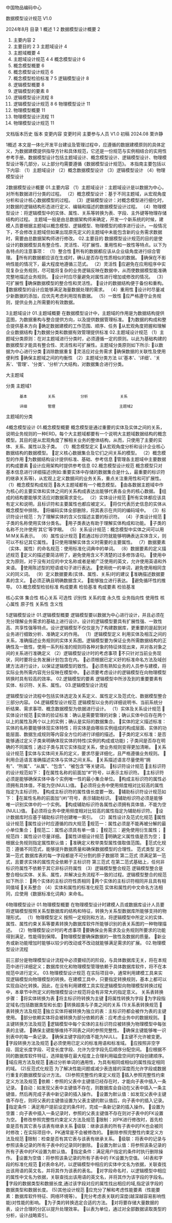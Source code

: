 



中国物品编码中心

数据模型设计规范
V1.0










                    

2024年8月
目录
1 概述	1
2 数据模型设计概要	2
01. 主要内容	2
02. 主要目的	2
3 主题域设计	4
01. 主题域概要	4
02. 主题域设计规范	4
4 概念模型设计	6
01. 概念模型概要	6
02. 概念模型设计规范	6
03. 概念模型检验标准	7
5 逻辑模型设计	8
01. 逻辑模型概要	8
02. 逻辑模型的要素	8
03. 逻辑模型设计流程	8
04. 逻辑模型设计规范	8
6 物理模型设计	11
01. 物理模型概要	11
02. 物理模型设计流程	11
03. 物理模型设计规范	11


文档版本历史
版本	变更内容	变更时间	主要参与人员
V1.0	初稿	2024.08	栗许静
			



















1概述
本文是一体化开发平台建设及管理过程中，应遵循的数据建模原则的具体定义，为数据建模提供指导方针和具体规范，它还是一份规范与实例相结合的实用性参考手册。数据模型设计包括主题域设计、概念模型设计、逻辑模型设计、物理模型设计等几部分，以上部分均需要遵循《数据模型设计规范》。
本指南主要包括以下内容:
（1）主题域设计
（2）概念数据模型设计
（3）逻辑模型设计
（4）物理模型设计

2数据模型设计概要
01.主要内容
（1）主题域设计：主题域设计是以数据为中心，对所有数据进行分类的过程。
（2）概念模型设计：基于不同主题域，从宏观角度分析和设计核心数据模型的过程。
（3）逻辑模型设计：对概念模型进行细化时，对数据的逻辑结构形态进行定义、编辑和描述的数据模型设计过程。
（4）物理模型设计：将逻辑模型中的实体、属性、关系等转换为表、字段、主外键等物理存储结构的过程。
主题域一般是由总数据架构师来确定，开发一个新系统的时候，建模人员要根据主题域以概念模型、逻辑模型、物理模型的顺序进行设计。一般情况下，不会修改主题域但如果出现原先定义的主题域中未能包含新的业务需求数据时，需要由总数据架构师进行修改。
02.主要目的
数据模型设计规范的目的是使设计的数据模型具有整合性、灵活性、可扩展性、重用性和一致性等特点。以下为各特点的注意事项：
（1）整合性
所有的数据都应该从企业级角度进行综合管理。
所有的数据都应该在生成时，确认是否存在性质相似的数据。
确保在不影响性能的情况下，最大程度地遵循三范式。
（2）灵活性
应避免在应用程序中实现复杂业务规则，尽可能将复杂的业务逻辑反映在数据中，从而使数据模型能准确完整地描述业务规则。
设计时应尽量避免对属性进行增加或修改的情况。
（3）可扩展性
确保数据模型的整合性和灵活性。
设计的数据结构便于备份和重构。
数据模型的设计应能够满足海量数据处理的需求。
（4）重用性
设计时尽量减少新数据的添加，应优先考虑利用现有数据。
（5）一致性
应严格遵守业务规则，提供业务上所需要的有效数据。



3主题域设计
01.主题域概要
在数据模型设计中，主题域的作用是为数据结构提供蓝图，为数据重构与整合提供方向，以及提供数据管理标准。
为数据的构成和整合提供基本方向
确定数据建模的工作范围、顺序、任务
从宏观角度把握和理解企业数据结构
为数据分类和数据有效管理提供标准
02.主题域设计规范
（1）主题域分类原则：在对主题域进行分类时，必须遵循一定的原则。以此为基础构建的数据模型才能具有整合性、灵活性和可扩展性。主题域分类原则如下所示:
以数据为中心进行分类
消除数据重复
灵活应对业务需求
确保数据的关联性及使用便利性
确保主题域之间的均衡性
（2）主题域分类方法
以'基本’、'详细’、'关系’、'管理’、'分类’、'分析’六大结构，对数据集合进行分类。








大主题域
 
      
分类                                        主题域1

          基本         关系           分析              关系

          详细         管理                            主题域2


主题域的分类






4概念模型设计
01.概念模型概要
概念模型是通过重要的实体及实体之间的关系，说明业务规则的一种ERD。每个大主题域都要有一个说明大主题域数据结构的概念模型。其目的是从宏观角度了解相关业务的整体结构，从而，只使用了主要的实体、关系、属性以及子类。
（1）概念模型定义
从宏观角度分析和设计企业核心数据结构的数据模型。
定义核心数据集合及它们之间关系的模型。
（2）概念模型的作用
为数据结构设计提供标准、基础、参考信息
管理各主题域中主要数据的构成要素
设计应用架构时提供参考信息
02.概念模型设计规范
概念模型只对基本信息进行详细描述(例如:重要实体中存储的数据集合是什么，最重要的标识符的继承关系等)，从宏观上定义数据间的业务关系，重点关注重用性和可扩展性。
（1）概念模型构成规范
各大主题域都有一个概念模型。
由各数据主题域中作为核心的主要实体和实体之间的关系构成表达出能够代表各业务的核心数据。
组成的结构要能够灵活应对数据需求变化。
（2）实体设计规范
所有实体都应该具有定义和说明，且标识符和主要属性也都应被定义。
将仅代表历史信息的实体从概念模型中排除。
将编码实体全部删除，将其表示在共同的编码域中。
（3）标识符设计规范：为了理解实体的含义仅描述主要的标识符。
（4）子类设计规范
子类的名称使用实体分类名。
用子类表达有助于理解实体构成和功能。
子类的名称不允许使用‘其它’等字眼。
（5）关系设计规范：概念模型中实体之间可以用M:M关系表示。
（6）属性设计规范
若通过标识符就能够明确表达实体含义，则可以不标记其它属性。
只使用理解实体含义时需要的主要属性。
（7）数据要素（实体、属性）的命名规范：使用标准化词典中的单词。
（8）数据要素的定义描述规范
定义的描述要简洁明了，避免使用含义不清楚的过多修饰语句。
使用中文为原则，对于没有对应的中文名称或者是被广泛使用的英文，允许使用英语和外来语。
使用陈述型的短语或句子进行表达。
使用统一的单词，避免使用相同含义的同义词。
（9）定义数据要素(实体、属性、关系)时的建议
准确描述数据要素的含义。
必须正确且明确数据含义。
能够独立进行表达。
避免循环性的推导。
03.概念模型检验标准
构成要素	检验基准	构成要素	检验基准


核心实体	集合性	
核心关系	可选性
	识别性		关系的度
	永久性		业务指向性
	使用性	核心属性	原子性
	关系性		含义性



5逻辑模型设计
01.逻辑模型概要
逻辑模型要以数据为中心进行设计，并且必须在充分理解业务需求的基础上进行设计。设计的逻辑模型要具有扩展性强、一致性高、共享性强等特点。设计逻辑模型不仅仅是为了构建数据库，更重要的是起到对业务进行细致分析、准确定义的作用。
（1）逻辑模型定义
   利用实体及相互之间的关系，准确描述业务规则的实体关系图。逻辑模型要为保证业务所需数据结构的正确性及一致性，使用一系列标准的规则将各种对象的特征体现出来，并对各对象之间的关系进行准确定义
（2）逻辑模型设计时的考虑事项
不只针对当前业务现状，同时要将业务发展计划包含在内。
必须根据已定义好的标准命名方法及域创建方法进行设计，以保证逻辑模型的致性。
必须有熟知业务的人员参与建模，将实际业务所需内容充分反映在模型中。
必须要考虑设计的逻辑模型在向物理模型转换时具有较高的效率。
02.逻辑模型的要素
逻辑模型中所涉及到的重要要素有实体、标识符、关系、属性。
03.逻辑模型设计流程
	

逻辑模型设计流程中包括实体选定及关系定义、属性定义及范式化、数据模型整合三部分内容。
04.逻辑模型设计规范
逻辑模型以业务的详细说明书、当前系统分析结果、需求事项、概念数据模型为依据进行设计。
（1）实体及关系设计规范
实体设计规范
实体的验证标准：确认是需要管理的对象；确认实体中应存在两个以上的属性及两个以上的实例；确认是实际的数据集合。
实体的定义描述标准：实体的名称要能够体现实体特性；将实体是由哪些实例组成的构成层面、实体的功能层面、数据生成规则等内容全方位的进行详细的描述。
子类的定义标准：是否能够通过定义子类来明确体现实体的特性(实例的构成或功能)；子类间是否存在明确的不同属性；通过子类与其它实体指定关系，使业务规则变得更加清晰。
关系设计规范
实体与实体间关系的定义，要求尽量详细化，且严格遵循业务规则。
利用合适语言准确描述实体与实体之间关系。
关系描述语言尽量使用“拥有”、“所属”、“从属”、“包含”、“被包含”等关键词。
标识符设计规范
主标识符的设计规范如下：
在属性名称的前面加“#”符号，以表示主标识符。
主标识符必须是能够确保实体中各个实例唯一性的最小集合单位。
构成主标识符的属性必须拥有具体值，不能为空(NULL)值。
必须将业务中使用频度相对比较高的属性指定为主标识符。
构成主标识符的属性值长度要一致。
辅助标识符设计规范如下：
在属性名称的前面加“(#)”符号，表示辅助标识。
辅助标识符必须是能够唯一识别实体中的一个实例。
构成辅助标识符各属性必须拥有具体值，不能为空(NULL)值。
必须将业务中使用频度相对比较高的属性指定为辅助标识符。
设计数据库时应基于辅助标识符创建唯一索引。
（2）属性设计及范式化规范
属性设计规范
属性设计时应遵循的四大规范
规范一：属性必须是不能再被分解的最小单位集合；
规范二：属性必须具有单一值；
规范三：避免使用衍生属性；
规范四：属性设计尽量详细。
属性详细设计规范
明确定义属性值是否为空；
根据业务规则指定属性默认值；
准确定义枚举类型属性值取值范围。
范式化规范：遵循不同范式，能够提升数据质量和确保数据模型的合理性。
范式类型	定义
第一范式	数据库表的每一字段都是不可分割的原子数据项
第二范式	须满足第一范式，且要求实体的属性完全依赖于主标识符
第三范式	在第二范式基础上，任何非标识符属性不依赖于其它非标识符属性
（3）逻辑模型整合规范
逻辑模型整合是整合相似实体、关系、属性，并解决业务流程不一致的过程。逻辑模型整合的规范如下所示：
两个实体的主标识符性质相同
两个实体的主标识符相同并且具有相同值域
关系整合
（4）实体和属性的标准化规范
实体和属性的中文命名方法相同，应使用《数据标准化词典》来命名。



6物理模型设计
01.物理模型概要
在物理模型设计时建模人员或数据库设计人员要将逻辑模型按照关系型数据库的结构和特征，转换为关系型数据库所能够支持的物理形式。
（1）物理模型定义
 按照一定规则和方法，将逻辑模型中所定义的实体、属性、属性约束关系等要素转换为数据库软件所能够识别的表关系图的一种物理描述。
（2）物理模型设计时的考虑事项
要确保业务需求及业务规则所要求的功能得到满足，性能得到保障。
物理模型要确保数据的一致性及数据的质量。
新业务或新功能增加时能够以较少的改动或不改动就能够满足需求的扩展。
02.物理模型设计流程


前三部分是物理模型设计流程中必须要经历的阶段，与具体数据库无关，将在本规范中进行详细定义；数据库优化和物理模型管理依赖于具体数据库软件，将不在本规范中进行定义。
03.物理模型设计规范
在实际项目中，通常利用建模工具来实现逻辑模型向物理模型的转换。在建模工具中，只要指定转换规则，基本上都可以实现自动化转换。因此，在没有利用建模工具实现逻辑模型向物理模型转换过程中，本章节中所定义的物理模型设计规范将会有非常大的指定意义。
关系表转换步骤：
将实体转换为表
将主标识符转换为主键
将属性转换为字段
为字段指定域名(包括数据类型和长度)
转换超类与子类之间的关系
(1)关系表转换规范
表转换方法及规范
独立实体将被转换为独立的表：主标识符都会被作为表的主键使用。
部分依赖实体将会被转换为部分依赖的表：应考虑业务中的数据规则。
主键转换方法及规范
逻辑模型中每个实体的主标识符应被转换为物理模型中每张表的主键。
确保主键能够维持不同表之间的参照完整性。
确保主键能够唯一识别表中的每一条记录。
确保主键字段的值不能为NULL。
主键不允许被变更。
字段转换方法及规范
必须使用已定义的标准用语和标准域。
应按照非空字段、固定长度字段、可变长度字段、允许为空字段先后顺序分配空间。
应根据不同的数据库软件特征，选择能够在最大程度上合理利用磁盘空间的字段创建顺序。
域应用方法及规范
通过分析单词的通用性，为具有相同或相似的属性指定相同的域。
(2)反范式化规范
为了解决性能问题或减少表连接的深度而允许字段或数据行重复的数据模型设计方法。
(3)参照完整性约束定义规范
插入参照完整性约束定义方法及规范
依赖：参照的父表中主键值已经存在时，才能向子表中插入一条记录。
自动：如发现父表中主键值不存在，则数据库会自动在父表中插入一条主键值，然后再完成子表中新记录的插入操作。
设置为默认值：如发现父表中主键值不存在，则将父表的主键值设置为父表主键的默认值后，向子表中的插入记录。
指定条件：满足用户提前设定的条件时，完成一条新记录的插入操作。
设置为空置：向子表中插入一条记录时，参照的父表主键值不存在则对子表中的FK设置为空。
修改参照完整性约束定义方法及规范
限制：对PK进行修改时，首先检查是否有其它表与该表有继承关系
级联：继承该表的所有子表中的FK也会被同时修改；在实际项目中，PK通常是不会被修改的。
删除参照完整性约束定义方法及规范
限制：检查是否有其它表与该表有继承关系。
级联：将表中的记录与参照该条记录的所有子表中的记录同时删除。
设置为默认值：将参照该条记录的所有子表中的FK设置为默认值。
指定条件：满足用户指定的条件时执行删除操作。
设置为空值：将参照该条记录的所有子表中的 FK设置为空值。
(4)表和字段的标准化规范
对表命名时，以逻辑模型中相应的实体中文名为依据，关联查找出该用语的英文名，并将其作为该表的表名。
对字段命名时，以逻辑模型中相应的属性中文名为依据，关联查找出该用语的英文名，并将其作为该字段的字段名。
字段的数据类型和数据长度,通过该字段对应的属性找出相应的域,指定该字段的数据类型和数据长度。
(5)其他设计规范
应充分了解和考虑性能要素（性能要素：数据库软件特征、网络环境等）。
充分考虑表关联的深度(越深越容易影响性能)对性能的影响。
为子类的转换选定合适的方法。
对将要存储大量数据的表，设计合理的分区以提升处理效率。
以表为单位，通过对全部数据读取类型的分析，设计战略索引。






















































	








